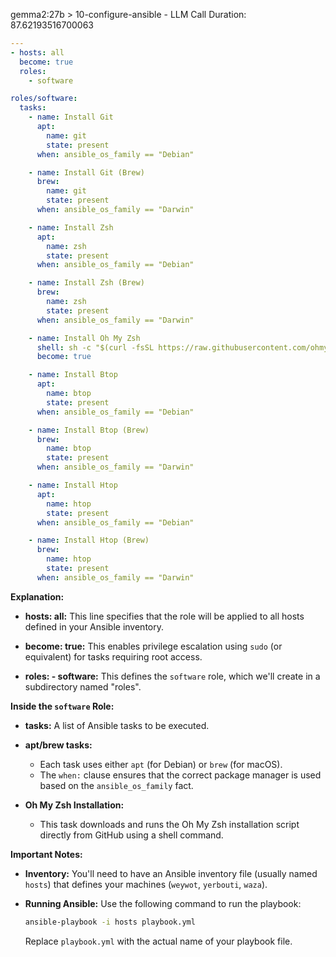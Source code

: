 gemma2:27b > 10-configure-ansible - LLM Call Duration: 87.62193516700063
```yaml
---
- hosts: all
  become: true
  roles:
    - software

roles/software:
  tasks:
    - name: Install Git
      apt:
        name: git
        state: present
      when: ansible_os_family == "Debian"

    - name: Install Git (Brew)
      brew:
        name: git
        state: present
      when: ansible_os_family == "Darwin"

    - name: Install Zsh
      apt:
        name: zsh
        state: present
      when: ansible_os_family == "Debian"

    - name: Install Zsh (Brew)
      brew:
        name: zsh
        state: present
      when: ansible_os_family == "Darwin"

    - name: Install Oh My Zsh
      shell: sh -c "$(curl -fsSL https://raw.githubusercontent.com/ohmyzsh/ohmyzsh/master/tools/install.sh)"
      become: true

    - name: Install Btop
      apt:
        name: btop
        state: present
      when: ansible_os_family == "Debian"

    - name: Install Btop (Brew)
      brew:
        name: btop
        state: present
      when: ansible_os_family == "Darwin"

    - name: Install Htop
      apt:
        name: htop
        state: present
      when: ansible_os_family == "Debian"

    - name: Install Htop (Brew)
      brew:
        name: htop
        state: present
      when: ansible_os_family == "Darwin"
```


**Explanation:**



* **hosts: all:** This line specifies that the role will be applied to all hosts defined in your Ansible inventory.

* **become: true:**  This enables privilege escalation using `sudo` (or equivalent) for tasks requiring root access.

* **roles: - software:** This defines the `software` role, which we'll create in a subdirectory named "roles".

**Inside the `software` Role:**
 
* **tasks:** A list of Ansible tasks to be executed.

*  **apt/brew tasks:**

    * Each task uses either `apt` (for Debian) or `brew` (for macOS).
    * The `when:` clause ensures that the correct package manager is used based on the `ansible_os_family` fact.

* **Oh My Zsh Installation:** 
   * This task downloads and runs the Oh My Zsh installation script directly from GitHub using a shell command.


**Important Notes:**



* **Inventory:** You'll need to have an Ansible inventory file (usually named `hosts`) that defines your machines (`weywot`, `yerbouti`, `waza`).

* **Running Ansible:**  Use the following command to run the playbook:
   ```bash
   ansible-playbook -i hosts playbook.yml
   ``` 
   Replace `playbook.yml` with the actual name of your playbook file.